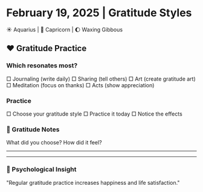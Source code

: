 # February 19, 2025 | Gratitude Styles
☀️ Aquarius | 🌙 Capricorn | 🌔 Waxing Gibbous

## ❤️ Gratitude Practice

### Which resonates most?
□ Journaling (write daily)
□ Sharing (tell others)
□ Art (create gratitude art)
□ Meditation (focus on thanks)
□ Acts (show appreciation)

### Practice
□ Choose your gratitude style
□ Practice it today
□ Notice the effects

### 📝 Gratitude Notes
What did you choose? How did it feel?
_______________________
_______________________

### 💫 Psychological Insight
"Regular gratitude practice increases happiness and life satisfaction." 